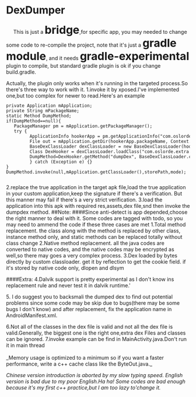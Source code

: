 # **DexDumper**

<p>&nbsp;&nbsp;&nbsp;&nbsp; This is just a <strong style="font-size:30px;">bridge</strong>,for specific app, you may needed to change some code to re-compile the project,
note that it's just a <strong style="font-size:30px;">gradle module</strong>, and it needs <strong style="font-size:30px;"> gradle-experimental</strong> plugin to compile,
but standard gradle plugin is ok if you change build.gradle.</p>
Actually, the plugin only works when it's running in the targeted process.So there's three way to work with it.
1.invoke it by xposed.I've implemented one,but too complex for newer to read.Here's an example
<code><pre>private Application mApplication;
private String mPackageName;
static Method DumpMethod;
if(DumpMethod==null){
   PackageManager pm = mApplication.getPackageManager();
   try {
         ApplicationInfo hookerApp = pm.getApplicationInfo("com.oslorde.dexdumper", PackageManager.GET_SHARED_LIBRARY_FILES);
         File out = mApplication.getDir(hookerApp.packageName, Context.MODE_PRIVATE);
         BaseDexClassLoader dexClassLoader = new BaseDexClassLoader(hookerApp.sourceDir, out, hookerApp.nativeLibraryDir, getClass().getClassLoader());
         Class DexHooker = dexClassLoader.loadClass("com.oslorde.extra.DexDumper");
         DumpMethod=DexHooker.getMethod("dumpDex", BaseDexClassLoader.class,String.class,int.class);
         } catch (Exception e) {}
}
DumpMethod.invoke(null,mApplication.getClassLoader(),storePath,mode);</pre>
</code>
2.replace the true application in the target apk file,load the true application in your custom application,keep the signature if there's a verification.
 But this manner may fail if there's a very strict verification.
3.load the application into this apk with required res,assets,dex file,snd then invoke the dumpdex method.
##Note:
####Since anti-detect is app depended,choose the right manner to deal with it.
Some codes are tagged with todo, so you may need to ammend the code if these three cases are met
1.Total method replacement. the class along with the method is replaced by other class, instance method only, and static methods can be replaced totally without class change
2.Native method replacement. all the java codes are converted to native codes, and the native codes may be encrypted as well,so there may goes a very complex process.
3.Dex loaded by bytes directly by custom classloader. get it by reflection to get the cookie field. if it's stored by native code only, dlopen and dlsym

####Extra:
4.Dalvik support is pretty experimental as I don't know ins replacement rule and never test it in dalvik runtime.'
<p>5. I do suggest you to backsmali the dumped dex to  find out potential problems since some code may be skip due to bugs(there may be some bugs I don't know)
and after replacement, fix the application name in AndroidManifest.xml.</p>
6.Not all of the classes in the dex file is valid and not all the dex file is valid.Generally, the biggest one is the right one,extra dex Files and classes can be ignored.
7.invoke example can be find in MainActivity.java.Don't run it in main thread

<br>
<br>
_Memory usage is optimized to a minimum so if you want a faster performance, write a c++ cache class like the ByteOut.java._

_Chinese version introduction is aborted by my slow typing speed. English version is bad due to my poor English.Ha ha!
Some codes are bad enough because it's my first c++ practice,but I am too lazy to'change it._

